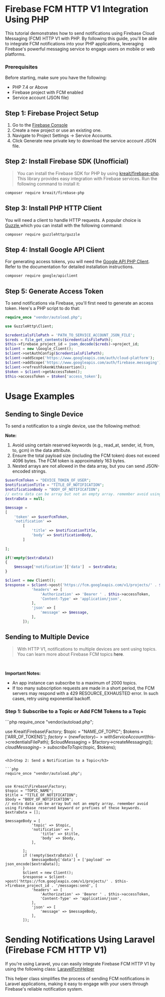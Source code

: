 <h1>Firebase FCM HTTP V1 Integration Using PHP</h1>
<p>This tutorial demonstrates how to send notifications using Firebase Cloud Messaging (FCM) HTTP V1 with PHP. By following this guide, you'll be able to integrate FCM notifications into your PHP applications, leveraging Firebase's powerful messaging service to engage users on mobile or web platforms.</p>

<h3>Prerequisites</h3>
<p>Before starting, make sure you have the following:</p>
<ul>
<li>PHP 7.4 or Above</li>
<li>Firebase project with FCM enabled</li>
<li>Service account (JSON file)</li>
</ul>

<h2>Step 1: Firebase Project Setup</h2>
<ol>
<li>Go to the <a href="https://console.firebase.google.com">Firebase Console</a></li>
<li>Create a new project or use an existing one.</li>
<li>Navigate to Project Settings → Service Accounts.</li>
<li>Click Generate new private key to download the service account JSON file.</li>

</ol>

<h2>Step 2: Install Firebase SDK (Unofficial)</h2>

> You can install the Firebase SDK for PHP by using <a href="https://github.com/kreait/firebase-php"> kreait/firebase-php</a>. This library provides easy integration with Firebase services.
> Run the following command to install it:

```bash
composer require kreait/firebase-php
```

<h2>Step 3: Install PHP HTTP Client </h2>
You will need a client to handle HTTP requests. A popular choice is <a href="https://github.com/guzzle/guzzle">Guzzle</a>,which you can install with the following command:

```bash
composer require guzzlehttp/guzzle
```

<h2>Step 4: Install Google API Client </h2>
For generating access tokens, you will need the <a href="https://github.com/googleapis/google-api-php-client">Google API PHP Client</a>. Refer to the documentation for detailed installation instructions.

```bash
composer require google/apiclient
```

<h2>Step 5: Generate Access Token</h2>
<p>To send notifications via Firebase, you'll first need to generate an access token. Here's a PHP script to do that:</p>

```php
require_once "vendor/autoload.php";

use GuzzleHttp\Client;

$credentialsFilePath = 'PATH_TO_SERVICE_ACCOUNT_JSON_FILE';
$creds = file_get_contents($credentialsFilePath);
$this->firebase_project_id = json_decode($creds)->project_id;
$client = new \Google_Client();
$client->setAuthConfig($credentialsFilePath);
$client->addScope('https://www.googleapis.com/auth/cloud-platform');
$client->addScope('https://www.googleapis.com/auth/firebase.messaging');
$client->refreshTokenWithAssertion();
$token = $client->getAccessToken();
$this->accessToken = $token['access_token'];
```

<h1>Usage Examples</h1>

<h2>Sending to Single Device</h2>

<p>To send a notification to a single device, use the following method:</p>

<b>Note:</b>
<ol>
<li>Avoid using certain reserved keywords (e.g., read_at, sender, id, from, to, gcm) in the data attribute.</li>
<li>Ensure the total payload size (including the FCM token) does not exceed 4096 bytes. The FCM token is approximately 163 bytes.</li>
<li>Nested arrays are not allowed in the data array, but you can send JSON-encoded strings.</li>
</ol>

```php
$userFcmToken = "DEVICE_TOKEN_OF_USER";
$notificationTitle = "TITLE_OF_NOTIFICATION";
$notificationBody = "BODY_OF_NOTIFICATION";
// extra data can be array but not an empty array. remember avoid using Firebase reserved keyword or prefixes of these keywords. 
$extraData = null;

$message = 
[
    'token' => $userFcmToken,
    'notification' => 
        [
            'title' => $notificationTitle,
            'body' => $notificationBody,
        ]
        
];

if(!empty($extraData))
{
    $message['notification']['data']  = $extraData;
}

$client = new Client();
$response = $client->post('https://fcm.googleapis.com/v1/projects/' . $this->firebase_project_id . '/messages:send', [
            'headers' => [
                'Authorization' => 'Bearer ' . $this->accessToken,
                'Content-Type' => 'application/json',
            ],
            'json' => [
                'message' => $message,
            ],
        ]);
```

<h2>Sending to Multiple Device</h2>

> With HTTP V1, notifications to multiple devices are sent using topics. You can learn more about Firebase FCM topics <a>here</a>.
<br>

<b>Important Notes:</b>
<ul>
<li>An app instance can subscribe to a maximum of 2000 topics.</li>
<li>If too many subscription requests are made in a short period, the FCM servers may respond with a 429 RESOURCE_EXHAUSTED error. In such cases, retry using exponential backoff.</li>
</ul>


<h3>Step 1: Subscribe to a Topic or Add FCM Tokens to a Topic</h3>
```php
require_once "vendor/autoload.php";


use Kreait\Firebase\Factory;
$topic = "NAME_OF_TOPIC";
$tokens = ['ARR_OF_TOKENS'];
$factory = (new Factory)->withServiceAccount($this->credentialsFilePath);
$cloudMessaging = $factory->createMessaging();
$cloudMessaging->subscribeToTopic($topic, $tokens);
```

<h3>Step 2: Send a Notification to a Topic</h3>

```php
require_once "vendor/autoload.php";


use Kreait\Firebase\Factory;
$topic = "TOPIC_NAME";
$title = "TITLE_OF_NOTIFICATION";
$body = "BODY_OF_NOTIFICATION";
// extra data can be array but not an empty array. remember avoid using Firebase reserved keyword or prefixes of these keywords.
$extraData = [];

$messageBody = [
            'topic' => $topic,
            'notification' => [
                'title' => $title,
                'body' => $body,
            ],

        ];
        if (!empty($extraData)) {
            $messageBody['data'] = ['payload' => json_encode($extraData)];
        }
        $client = new Client();
        $response = $client->post('https://fcm.googleapis.com/v1/projects/' . $this->firebase_project_id . '/messages:send', [
            'headers' => [
                'Authorization' => 'Bearer ' . $this->accessToken,
                'Content-Type' => 'application/json',
            ],
            'json' => [
                'message' => $messageBody,
            ],
        ]);

```


<h1>Sending Notifications Using Laravel (Firebase FCM HTTP V1)</h1>

If you're using Laravel, you can easily integrate Firebase FCM HTTP V1 by using the following class: 
<a href="https://github.com/baligs/Firebase-FCM-Http-V1-Php/blob/main/LaravelFcmHelper.php">LaravelFcmHelper</a>

<p>This helper class simplifies the process of sending FCM notifications in Laravel applications, making it easy to engage with your users through Firebase's reliable notification system.</p>
